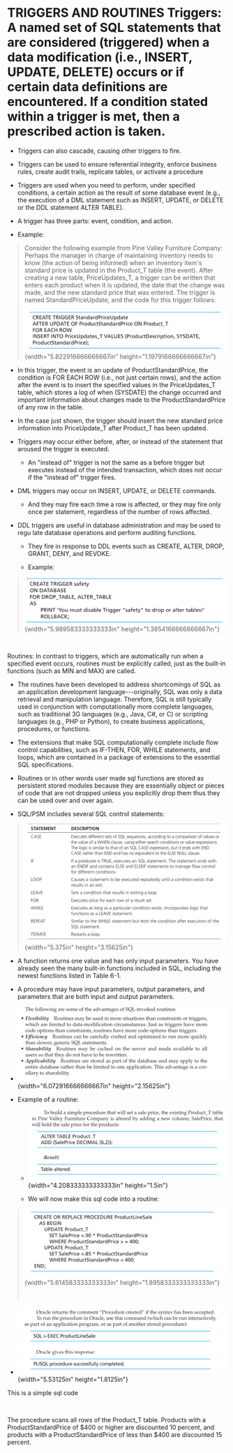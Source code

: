 # TRIGGERS AND ROUTINES Triggers: A named set of SQL statements that are considered (triggered) when a data modification (i.e., INSERT, UPDATE, DELETE) occurs or if certain data definitions are encountered. If a condition stated within a trigger is met, then a prescribed action is taken.

-   Triggers can also cascade, causing other triggers to fire.

-   Triggers can be used to ensure referential integrity, enforce business rules, create audit trails, replicate tables, or activate a procedure

-   Triggers are used when you need to perform, under specified conditions, a certain action as the result of some database event (e.g., the execution of a DML statement such as INSERT, UPDATE, or DELETE or the DDL statement ALTER TABLE).

-   A trigger has three parts: event, condition, and action.

-   Example:

> Consider the following example from Pine Valley Furniture Company: Perhaps the manager in charge of maintaining inventory needs to know (the action of being informed) when an inventory item's standard price is updated in the Product_T table (the event). After creating a new table, PriceUpdates_T, a trigger can be written that enters each product when it is updated, the date that the change was made, and the new standard price that was entered. The trigger is named StandardPriceUpdate, and the code for this trigger follows:
>
> ![](media/TRIGGERS-AND-ROUTINES-image1.png){width="5.822916666666667in" height="1.1979166666666667in"}

-   In this trigger, the event is an update of ProductStandardPrice, the condition is FOR EACH ROW (i.e., not just certain rows), and the action after the event is to insert the specified values in the PriceUpdates_T table, which stores a log of when (SYSDATE) the change occurred and important information about changes made to the ProductStandardPrice of any row in the table.

-   In the case just shown, the trigger should insert the new standard price information into PriceUpdate_T after Product_T has been updated.

<!-- -->

-   Triggers may occur either before, after, or instead of the statement that aroused the trigger is executed.

    -   An "instead of" trigger is not the same as a before trigger but executes instead of the intended transaction, which does not occur if the "instead of" trigger fires.

-   DML triggers may occur on INSERT, UPDATE, or DELETE commands.

    -   And they may fire each time a row is affected, or they may fire only once per statement, regardless of the number of rows affected.

-   DDL triggers are useful in database administration and may be used to regu late database operations and perform auditing functions.

    -   They fire in response to DDL events such as CREATE, ALTER, DROP, GRANT, DENY, and REVOKE.

    -   Example:

> ![](media/TRIGGERS-AND-ROUTINES-image2.png){width="5.989583333333333in" height="1.3854166666666667in"}

 

Routines: In contrast to triggers, which are automatically run when a specified event occurs, routines must be explicitly called, just as the built-in functions (such as MIN and MAX) are called.

-   The routines have been developed to address shortcomings of SQL as an application development language---originally, SQL was only a data retrieval and manipulation language. Therefore, SQL is still typically used in conjunction with computationally more complete languages, such as traditional 3G languages (e.g., Java, C#, or C) or scripting languages (e.g., PHP or Python), to create business applications, procedures, or functions.

-   The extensions that make SQL computationally complete include flow control capabilities, such as IF-THEN, FOR, WHILE statements, and loops, which are contained in a package of extensions to the essential SQL specifications.

-   Routines or in other words user made sql functions are stored as persistent stored modules because they are essentially object or pieces of code that are not dropped unless you explicitly drop them thus they can be used over and over again.

-   SQL/PSM includes several SQL control statements:

> ![](media/TRIGGERS-AND-ROUTINES-image3.png){width="5.375in" height="3.15625in"}

-   A function returns one value and has only input parameters. You have already seen the many built-in functions included in SQL, including the newest functions listed in Table 6-1. 

-   A procedure may have input parameters, output parameters, and parameters that are both input and output parameters.

-   ![](media/TRIGGERS-AND-ROUTINES-image4.png){width="6.072916666666667in" height="2.15625in"}

-   Example of a routine:

    -   ![](media/TRIGGERS-AND-ROUTINES-image5.png){width="4.208333333333333in" height="1.5in"}

    -   We will now make this sql code into a routine:

> ![](media/TRIGGERS-AND-ROUTINES-image6.png){width="5.614583333333333in" height="1.8958333333333333in"}
>
>  

-   ![](media/TRIGGERS-AND-ROUTINES-image7.png){width="5.53125in" height="1.8125in"}

This is a simple sql code

 

The procedure scans all rows of the Product_T table. Products with a ProductStandardPrice of $400 or higher are discounted 10 percent, and products with a ProductStandardPrice of less than $400 are discounted 15 percent.







